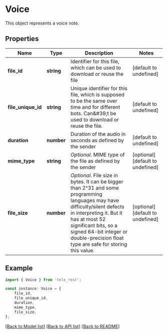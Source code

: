 # Voice

This object represents a voice note.

## Properties

Name | Type | Description | Notes
------------ | ------------- | ------------- | -------------
**file_id** | **string** | Identifier for this file, which can be used to download or reuse the file | [default to undefined]
**file_unique_id** | **string** | Unique identifier for this file, which is supposed to be the same over time and for different bots. Can\&#39;t be used to download or reuse the file. | [default to undefined]
**duration** | **number** | Duration of the audio in seconds as defined by the sender | [default to undefined]
**mime_type** | **string** | *Optional*. MIME type of the file as defined by the sender | [optional] [default to undefined]
**file_size** | **number** | *Optional*. File size in bytes. It can be bigger than 2^31 and some programming languages may have difficulty/silent defects in interpreting it. But it has at most 52 significant bits, so a signed 64-bit integer or double-precision float type are safe for storing this value. | [optional] [default to undefined]

## Example

```typescript
import { Voice } from 'tele_rest';

const instance: Voice = {
    file_id,
    file_unique_id,
    duration,
    mime_type,
    file_size,
};
```

[[Back to Model list]](../README.md#documentation-for-models) [[Back to API list]](../README.md#documentation-for-api-endpoints) [[Back to README]](../README.md)
